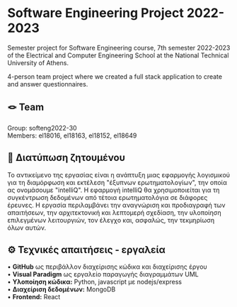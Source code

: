 # Software Engineering Project 2022-2023
  
Semester project for Software Engineering course, 7th semester 2022-2023 of the Electrical and Computer Engineering School at the National Technical University of Athens.

4-person team project where we created a full stack application to create and answer questionnaires.

## 🪢 Team
Group: softeng2022-30 <br>
Members: el18016, el18163, el18152, el18649


## 📜 Διατύπωση ζητουμένου 
Το αντικείμενο της εργασίας είναι η ανάπτυξη μιας εφαρμογής λογισμικού για τη διαμόρφωση και
εκτέλεση "έξυπνων ερωτηματολογίων", την οποία ας ονομάσουμε "intelliQ". Η εφαρμογή intelliQ θα
χρησιμοποιείται για τη συγκέντρωση δεδομένων από τέτοια ερωτηματολόγια σε διάφορες έρευνες.
Η εργασία περιλαμβάνει την αναγνώριση και προδιαγραφή των απαιτήσεων, την αρχιτεκτονική και
λεπτομερή σχεδίαση, την υλοποίηση επιλεγμένων λειτουργιών, τον έλεγχο και, ασφαλώς, την
τεκμηρίωση όλων αυτών.

## ⚙️ Τεχνικές απαιτήσεις - εργαλεία
• **GitHub** ως περιβάλλον διαχείρισης κώδικα και διαχείρισης έργου <br>
• **Visual Paradigm** ως εργαλείο παραγωγής διαγραμμάτων UML <br>
• **Υλοποίηση κώδικα:** Python, javascript με nodejs/express <br>
• **Διαχείριση δεδομένων:** MongoDB <br>
• **Frontend:** React


